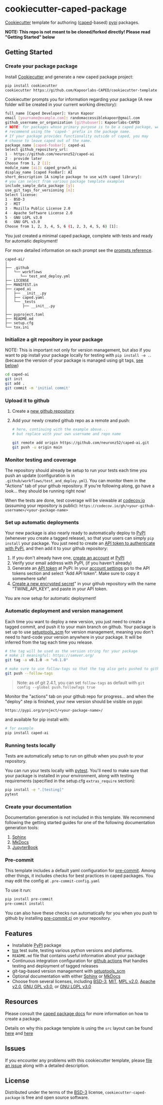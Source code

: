 # cookiecutter-caped-package

[Cookiecutter] template for authoring ([caped]-based) [pypi] packages.

**NOTE: This repo is not meant to be cloned/forked directly! Please read "Getting Started" below**

## Getting Started

### Create your package package

Install [Cookiecutter] and generate a new caped package project:

```bash
pip install cookiecutter
cookiecutter https://github.com/Kapoorlabs-CAPED/cookiecutter-template
```

Cookiecutter prompts you for information regarding your package
(A new folder will be created in your current working directory):

```bash
full_name [Caped Developer]: Varun Kapoor
email [yourname@example.com]: randomaccessiblekapoor@gmail.com
github_username_or_organization [githubuser]: Kapoorlabs-CAPED
# NOTE: for packages whose primary purpose is to be a caped package, we
# recommend using the 'caped-' prefix in the package name.
# If your package provides functionality outside of caped, you may
# choose to leave caped out of the name.
package_name [caped-foobar]: caped-ai
Select github_repository_url:
1 - https://github.com/neuronz52/caped-ai
2 - provide later
Choose from 1, 2 [1]:
module_name [ai]: caped_growth_ai
display_name [caped FooBar]: AI
short_description [A simple package to use with caped library]:
# you can select from various package template examples
include_sample_data_package [y]:
use_git_tags_for_versioning [n]:
Select license:
1 - BSD-3
2 - MIT
3 - Mozilla Public License 2.0
4 - Apache Software License 2.0
5 - GNU LGPL v3.0
6 - GNU GPL v3.0
Choose from 1, 2, 3, 4, 5, 6 (1, 2, 3, 4, 5, 6) [1]:

```

You just created a minimal caped package, complete with tests
and ready for automatic deployment!

For more detailed information on each prompt see the [prompts reference](./PROMPTS.md).

```no-highlight
caped-ai/
│
├── .github
│   └── workflows
│      └── test_and_deploy.yml
├── LICENSE
├── MANIFEST.in
├── caped_ai
│   ├── __init__.py
│   ├── caped.yaml
│   └── _tests
│       ├── __init__.py
│       
├── pyproject.toml
├── README.md
├── setup.cfg
└── tox.ini
```

### Initialize a git repository in your package

NOTE: This is important not only for version management, but also if you want to
pip install your package locally for testing with `pip install -e .`. (because
the version of your package is managed using git tags,
[see below](#automatic-deployment-and-version-management))

```bash
cd caped-ai
git init
git add .
git commit -m 'initial commit'
```

### Upload it to github

1. Create a [new github repository]

2. Add your newly created github repo as a remote and push:

   ```bash
   # here, continuing with the example above...
   # but replace with your own username and repo name

   git remote add origin https://github.com/neuronz52/caped-ai.git
   git push -u origin main
   ```

### Monitor testing and coverage

The repository should already be setup to run your tests each time you push an
update (configuration is in `.github/workflows/test_and_deploy.yml`). You can
monitor them in the "Actions" tab of your github repository. If you're
following along, go have a look... they should be running right now!

When the tests are done, test coverage will be viewable at
[codecov.io](https://codecov.io/) (assuming your repository is public):
`https://codecov.io/gh/<your-github-username>/<your-package-name>`

### Set up automatic deployments

Your new package is also nearly ready to automatically deploy to [PyPI]
(whenever you create a tagged release), so that your users can simply `pip install` your package. You just need to create an [API token to authenticate
with PyPi](https://pypi.org/help/#apitoken), and then add it to your github
repository:

1. If you don't already have one, [create an
   account](https://pypi.org/account/register/) at [PyPI]
2. Verify your email address with PyPI, (if you haven't already)
3. Generate an [API token](https://pypi.org/help/#apitoken) at PyPi: In your
   [account settings](https://pypi.org/manage/account/) go to the API tokens
   section and select "Add API token". Make sure to copy it somewhere safe!
4. [Create a new encrypted
   secret](https://help.github.com/en/actions/configuring-and-managing-workflows/creating-and-storing-encrypted-secrets#creating-encrypted-secrets)"
   in your github repository with the name "TWINE_API_KEY", and paste in your
   API token.

You are now setup for automatic deployment!

### Automatic deployment and version management

Each time you want to deploy a new version, you just need to create a tagged
commit, and push it to your main branch on github. Your package is set up to
use [setuptools_scm](https://github.com/pypa/setuptools_scm) for version
management, meaning you don't need to hard-code your version anywhere in your
package. It will be inferred from the tag each time you release.

```bash
# the tag will be used as the version string for your package
# make it meaningful: https://semver.org/
git tag -a v0.1.0 -m "v0.1.0"

# make sure to use follow-tags so that the tag also gets pushed to github
git push --follow-tags
```

> Note: as of git 2.4.1, you can set `follow-tags` as default with
> `git config --global push.followTags true`

Monitor the "actions" tab on your github repo for progress... and when the
"deploy" step is finished, your new version should be visible on pypi:

`https://pypi.org/project/<your-package-name>/`

and available for pip install with:

```bash
# for example
pip install caped-ai
```

### Running tests locally

Tests are automatically setup to run on github when you push to your repository.

You can run your tests locally with [pytest](https://docs.pytest.org/en/7.1.x/).
You'll need to make sure that your package is installed in your environment,
along with testing requirements (specified in the setup.cfg `extras_require` section):

```bash
pip install -e ".[testing]"
pytest
```

### Create your documentation

Documentation generation is not included in this template.
We recommend following the getting started guides for one of the following 
documentation generation tools:

1. [Sphinx]
2. [MkDocs]
3. [JupyterBook]

### Pre-commit

This template includes a default yaml configuration for [pre-commit](https://pre-commit.com/).
Among other things, it includes checks for best practices in caped packages.
You may edit the config at `.pre-commit-config.yaml`

To use it run:

```bash
pip install pre-commit
pre-commit install
```

You can also have these checks run automatically for you when you push to github
by installing [pre-commit ci](https://pre-commit.ci/) on your repository.

## Features

- Installable [PyPI] package
- [tox] test suite, testing various python versions and platforms.
- `README.md` file that contains useful information about your package
- Continuous integration configuration for [github actions] that handles testing
  and deployment of tagged releases
- git-tag-based version management with [setuptools_scm]
- Optional documentation with either [Sphinx] or [MkDocs]
- Choose from several licenses, including [BSD-3], [MIT], [MPL v2.0], [Apache
  v2.0], [GNU GPL v3.0], or [GNU LGPL v3.0]

## Resources

Please consult the [caped package
docs](https://caped.org/stable/packages/index.html) for more information on
how to create a package.

Details on why this package template is using the `src` layout can be found [here](https://blog.ionelmc.ro/2014/05/25/python-packaging/#the-structure) and [here](https://hynek.me/articles/testing-packaging/)

## Issues

If you encounter any problems with this cookiecutter template, please [file an
issue] along with a detailed description.

## License

Distributed under the terms of the [BSD-3] license, `cookiecutter-caped-package`
is free and open source software.

[caped organization]: https://github.com/Kapoorlabs-CAPED
[gitter_badge]: https://badges.gitter.im/Join%20Chat.svg
[gitter]: https://gitter.im/caped/cookiecutter-caped-package?utm_source=badge&utm_medium=badge&utm_campaign=pr-badge&utm_content=badge "Join Chat on Gitter.im"
[travis_badge]: https://travis-ci.org/caped/cookiecutter-caped-package.svg?branch=main
[travis]: https://travis-ci.org/caped/cookiecutter-caped-package "See Build Status on Travis CI"
[docs_badge]: https://readthedocs.org/projects/cookiecutter-caped-package/badge/?version=latest
[documentation]: https://cookiecutter-caped-package.readthedocs.io/en/latest/ "Documentation"
[cookiecutter]: https://github.com/audreyr/cookiecutter
[caped]: https://github.com/Kapoorlabs-CAPED
[pypi]: https://pypi.org/
[tox]: https://tox.readthedocs.io/en/latest/
[file an issue]: https://github.com/caped/cookiecutter-caped-package/issues
[sphinx]: https://www.sphinx-doc.org/en/master/usage/quickstart.html
[mkdocs]: https://www.mkdocs.org/getting-started/
[jupyterbook]: https://jupyterbook.org/en/stable/start/your-first-book.html
[mit]: http://opensource.org/licenses/MIT
[mpl v2.0]: https://www.mozilla.org/media/MPL/2.0/index.txt
[bsd-3]: http://opensource.org/licenses/BSD-3-Clause
[gnu gpl v3.0]: http://www.gnu.org/licenses/gpl-3.0.txt
[gnu lgpl v3.0]: http://www.gnu.org/licenses/lgpl-3.0.txt
[apache v2.0]: http://www.apache.org/licenses/LICENSE-2.0
[travis ci]: https://travis-ci.com/
[appveyor]: http://www.appveyor.com/
[pypa code of conduct]: https://www.pypa.io/en/latest/code-of-conduct/
[shortbread]: https://github.com/audreyr/cookiecutter/releases/tag/1.4.0
[osi_certified]: https://opensource.org/trademarks/osi-certified/web/osi-certified-120x100.png
[osi]: https://opensource.org/
[github actions]: https://github.com/features/actions
[new github repository]: https://help.github.com/en/github/getting-started-with-github/create-a-repo
[setuptools_scm]: https://github.com/pypa/setuptools_scm
